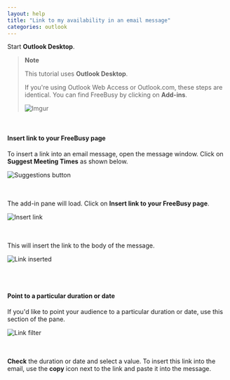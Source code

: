 ```yaml
---
layout: help
title: "Link to my availability in an email message"
categories: outlook
---
```


Start **Outlook Desktop**.

> **Note**
>
> This tutorial uses **Outlook Desktop**.
> 
> If you're using Outlook Web Access or Outlook.com, these steps are identical.
> You can find FreeBusy by clicking on **Add-ins**.
> 
> ![Imgur](http://i.imgur.com/bFdOANU.png)

<br>

#### Insert link to your FreeBusy page

To insert a link into an email message, open the message window.
Click on **Suggest Meeting Times** as shown below.

![Suggestions button](http://i.imgur.com/sqlmlWy.png)

<br><br>
The add-in pane will load.
Click on **Insert link to your FreeBusy page**.

![Insert link](http://i.imgur.com/ZHYwsZl.png)

<br><br>
This will insert the link to the body of the message.

![Link inserted](http://i.imgur.com/DGaSctz.png)

<br><br>

#### Point to a particular duration or date

If you'd like to point your audience to a particular duration or date, use this section of the pane.

![Link filter](http://i.imgur.com/vAQNlGf.png)

<br><br>
**Check** the duration or date and select a value.
To insert this link into the email, use the **copy** icon next to the link and paste it into the message.
